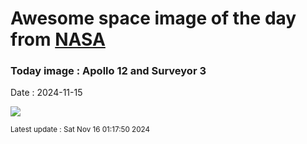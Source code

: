 
# Awesome space image of the day from [NASA](https://api.nasa.gov/)

### Today image : Apollo 12 and Surveyor 3
Date : 2024-11-15

![](https://apod.nasa.gov/apod/image/2411/KF-ApAn48-7133-4_1024.jpg)

<small>Latest update : Sat Nov 16 01:17:50 2024</small>
        